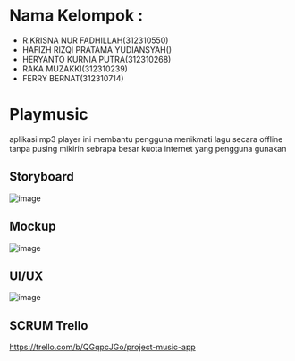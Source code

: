 # Nama Kelompok :
- R.KRISNA NUR FADHILLAH(312310550)
- HAFIZH RIZQI PRATAMA YUDIANSYAH()
- HERYANTO KURNIA PUTRA(312310268)
- RAKA MUZAKKI(312310239)
- FERRY BERNAT(312310714)

# Playmusic
aplikasi mp3 player ini membantu pengguna menikmati lagu secara offline tanpa pusing mikirin sebrapa besar kuota internet yang pengguna gunakan

## Storyboard
![image](https://github.com/user-attachments/assets/0e8ebdb7-29dc-44d1-b9a8-ca32d86218cc)
## Mockup
![image](https://github.com/user-attachments/assets/27671f74-a801-4042-8160-d7f47572fd12)
## UI/UX
![image](https://github.com/user-attachments/assets/f911ee35-b171-415e-8f4c-cabde6788082)

## SCRUM Trello
https://trello.com/b/QGqpcJGo/project-music-app
